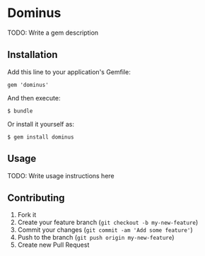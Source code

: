# Dominus

TODO: Write a gem description

## Installation

Add this line to your application's Gemfile:

    gem 'dominus'

And then execute:

    $ bundle

Or install it yourself as:

    $ gem install dominus

## Usage

TODO: Write usage instructions here

## Contributing

1. Fork it
2. Create your feature branch (`git checkout -b my-new-feature`)
3. Commit your changes (`git commit -am 'Add some feature'`)
4. Push to the branch (`git push origin my-new-feature`)
5. Create new Pull Request
